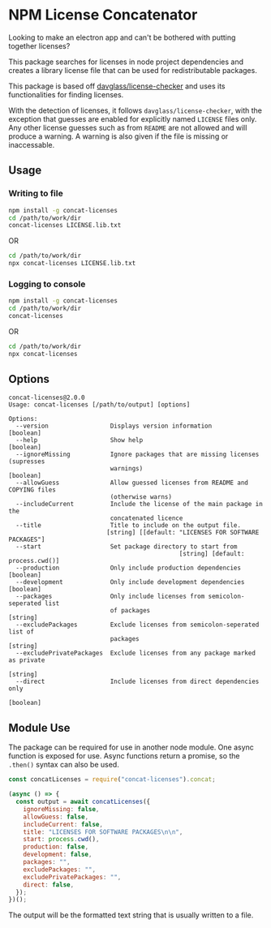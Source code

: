# NPM License Concatenator

Looking to make an electron app and can't be bothered with putting together licenses?

This package searches for licenses in node project dependencies and creates a library
license file that can be used for redistributable packages.

This package is based off [davglass/license-checker](https://github.com/davglass/license-checker)
and uses its functionalities for finding licenses.

With the detection of licenses, it follows `davglass/license-checker`, with the
exception that guesses are enabled for explicitly named `LICENSE` files only.
Any other license guesses such as from `README` are not allowed and will produce
a warning. A warning is also given if the file is missing or inaccessable.

## Usage

### Writing to file

```bash
npm install -g concat-licenses
cd /path/to/work/dir
concat-licenses LICENSE.lib.txt
```

OR

```bash
cd /path/to/work/dir
npx concat-licenses LICENSE.lib.txt
```

### Logging to console

```bash
npm install -g concat-licenses
cd /path/to/work/dir
concat-licenses
```

OR

```bash
cd /path/to/work/dir
npx concat-licenses
```

## Options

```
concat-licenses@2.0.0
Usage: concat-licenses [/path/to/output] [options]

Options:
  --version                 Displays version information               [boolean]
  --help                    Show help                                  [boolean]
  --ignoreMissing           Ignore packages that are missing licenses (supresses
                            warnings)                                  [boolean]
  --allowGuess              Allow guessed licenses from README and COPYING files
                            (otherwise warns)
  --includeCurrent          Include the license of the main package in the
                            concatenated licence
  --title                   Title to include on the output file.
                           [string] [[default: "LICENSES FOR SOFTWARE PACKAGES"]
  --start                   Set package directory to start from
                                               [string] [default: process.cwd()]
  --production              Only include production dependencies       [boolean]
  --development             Only include development dependencies      [boolean]
  --packages                Only include licenses from semicolon-seperated list
                            of packages                                 [string]
  --excludePackages         Exclude licenses from semicolon-seperated list of
                            packages                                    [string]
  --excludePrivatePackages  Exclude licenses from any package marked as private
                                                                        [string]
  --direct                  Include licenses from direct dependencies only
                                                                       [boolean]
```

## Module Use

The package can be required for use in another node module. One async function is
exposed for use. Async functions return a promise, so the `.then()` syntax can also
be used.

```javascript
const concatLicenses = require("concat-licenses").concat;

(async () => {
  const output = await concatLicenses({
    ignoreMissing: false,
    allowGuess: false,
    includeCurrent: false,
    title: "LICENSES FOR SOFTWARE PACKAGES\n\n",
    start: process.cwd(),
    production: false,
    development: false,
    packages: "",
    excludePackages: "",
    excludePrivatePackages: "",
    direct: false,
  });
})();
```

The output will be the formatted text string that is usually written to a file.
